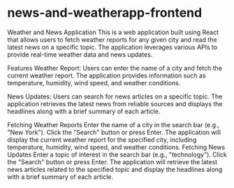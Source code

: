 # news-and-weatherapp-frontend

Weather and News Application
This is a web application built using React that allows users to fetch weather reports for any given city and read the latest news on a specific topic. The application leverages various APIs to provide real-time weather data and news updates.

Features
Weather Report: Users can enter the name of a city and fetch the current weather report. The application provides information such as temperature, humidity, wind speed, and weather conditions.

News Updates: Users can search for news articles on a specific topic. The application retrieves the latest news from reliable sources and displays the headlines along with a brief summary of each article.



Fetching Weather Reports
Enter the name of a city in the search bar (e.g., "New York").
Click the "Search" button or press Enter.
The application will display the current weather report for the specified city, including temperature, humidity, wind speed, and weather conditions.
Fetching News Updates
Enter a topic of interest in the search bar (e.g., "technology").
Click the "Search" button or press Enter.
The application will retrieve the latest news articles related to the specified topic and display the headlines along with a brief summary of each article.
